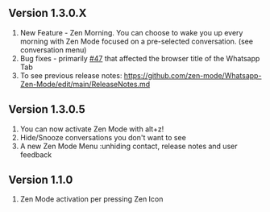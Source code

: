 Version 1.3.0.X
---------------
1. New Feature - Zen Morning. You can choose to wake you up every morning with Zen Mode focused on a pre-selected conversation. (see conversation menu)
2. Bug fixes - primarily [#47](https://github.com/zen-mode/Whatsapp-Zen-Mode/issues/47) that affected the browser title of the Whatsapp Tab
3. To see previous release notes: https://github.com/zen-mode/Whatsapp-Zen-Mode/edit/main/ReleaseNotes.md

Version 1.3.0.5
---------------
1. You can now activate Zen Mode with alt+z!
2. Hide/Snooze conversations you don't want to see
3. A new Zen Mode Menu :unhiding contact, release notes and user feedback

Version 1.1.0
-------------
1. Zen Mode activation per pressing Zen Icon
